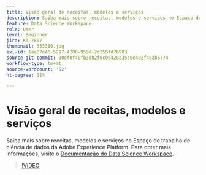 ```yaml
---
title: Visão geral de receitas, modelos e serviços
description: Saiba mais sobre receitas, modelos e serviços no Espaço de trabalho de ciência de dados da Adobe Experience Platform.
feature: Data Science Workspace
role: User
level: Beginner
jira: KT-7807
thumbnail: 333380.jpg
exl-id: 1aa07a46-5997-4288-959d-2d255fd76983
source-git-commit: 00ef0f40fb3d82f0c06428a35c0e402f46ab6774
workflow-type: tm+mt
source-wordcount: '52'
ht-degree: 11%

---
```


# Visão geral de receitas, modelos e serviços

Saiba mais sobre receitas, modelos e serviços no Espaço de trabalho de ciência de dados da Adobe Experience Platform. Para obter mais informações, visite o [Documentação do Data Science Workspace](https://experienceleague.adobe.com/docs/experience-platform/data-science-workspace/home.html?lang=pt-BR).

>[!VIDEO](https://video.tv.adobe.com/v/333380?learn=on)

